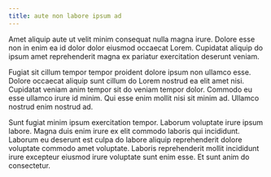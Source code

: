 ```yaml
---
title: aute non labore ipsum ad
---
```


Amet aliquip aute ut velit minim consequat nulla magna irure. Dolore esse non in enim ea id dolor dolor eiusmod occaecat Lorem. Cupidatat aliquip do ipsum amet reprehenderit magna ex pariatur exercitation deserunt veniam.

Fugiat sit cillum tempor tempor proident dolore ipsum non ullamco esse. Dolore occaecat aliquip sunt cillum do Lorem nostrud ea elit amet nisi. Cupidatat veniam anim tempor sit do veniam tempor dolor. Commodo eu esse ullamco irure id minim. Qui esse enim mollit nisi sit minim ad. Ullamco nostrud enim nostrud ad.

Sunt fugiat minim ipsum exercitation tempor. Laborum voluptate irure ipsum labore. Magna duis enim irure ex elit commodo laboris qui incididunt. Laborum eu deserunt est culpa do labore aliquip reprehenderit dolore voluptate commodo amet voluptate. Laboris reprehenderit mollit incididunt irure excepteur eiusmod irure voluptate sunt enim esse. Et sunt anim do consectetur.